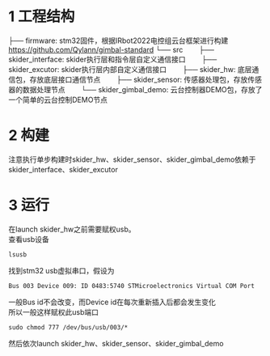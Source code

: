 # 1 工程结构

├── firmware: stm32固件，根据IRbot2022电控组云台框架进行构建 https://github.com/Qylann/gimbal-standard
└── src
&emsp;&emsp;├── skider_interface: skider执行层和指令层自定义通信接口
&emsp;&emsp;├── skider_excutor: skider执行层内部自定义通信接口
&emsp;&emsp;├── skider_hw: 底层通信包，存放底层接口通信节点
&emsp;&emsp;├── skider_sensor: 传感器处理包，存放传感器的数据处理节点
&emsp;&emsp;└── skider_gimbal_demo: 云台控制器DEMO包，存放了一个简单的云台控制DEMO节点




# 2 构建
注意执行单步构建时skider_hw、skider_sensor、skider_gimbal_demo依赖于skider_interface、skider_excutor

# 3 运行
在launch skider_hw之前需要赋权usb。 \
查看usb设备
```
lsusb
```
找到stm32 usb虚拟串口，假设为
```
Bus 003 Device 009: ID 0483:5740 STMicroelectronics Virtual COM Port
```
一般Bus id不会改变，而Device id在每次重新插入后都会发生变化 \
所以一般这样赋权此usb端口
```
sudo chmod 777 /dev/bus/usb/003/*
```
然后依次launch skider_hw、skider_sensor、skider_gimbal_demo

